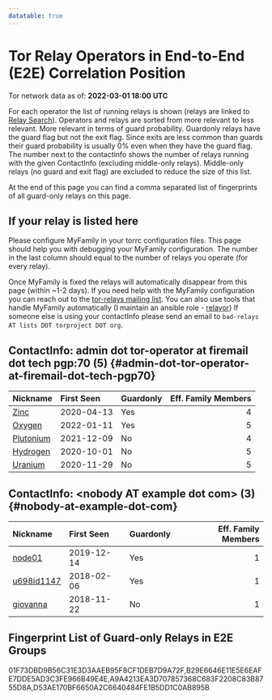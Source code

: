 ```yaml
---
datatable: true
---
```



# Tor Relay Operators in End-to-End (E2E) Correlation Position

Tor network data as of: **2022-03-01 18:00 UTC**

For each operator the list of running relays is shown (relays are linked to [Relay Search](https://metrics.torproject.org/rs.html)).
Operators and relays are sorted from more relevant to less relevant. More relevant in terms of guard probability.
Guardonly relays have the guard flag but not the exit flag.
Since exits are less common than guards their guard probability is usually 0% even when they have the guard flag.
The number next to the contactinfo shows the number of relays running with the given ContactInfo (excluding middle-only relays).
Middle-only relays (no guard and exit flag) are excluded to reduce the size of this list.

At the end of this page you can find a comma separated list of fingerprints of all guard-only relays on this page.

## If your relay is listed here
Please configure MyFamily in your torrc configuration files.
This page should help you with debugging your MyFamily configuration. The number in the last column should equal to the number of
relays you operate (for every relay).

Once MyFamily is fixed the relays will automatically disappear from this page (within ~1-2 days).
If you need help with the MyFamily configuration you can reach out to the
[tor-relays mailing list](https://lists.torproject.org/cgi-bin/mailman/listinfo/tor-relays).
You can also use tools that handle MyFamily automatically (I maintain an ansible role - 
[relayor](https://medium.com/@nusenu/deploying-tor-relays-with-ansible-6612593fa34d))
If someone else is using your contactInfo please send an email to ```bad-relays AT lists DOT torproject DOT org```.


## ContactInfo: admin dot tor-operator at firemail dot tech pgp:70 (5) {#admin-dot-tor-operator-at-firemail-dot-tech-pgp70}

| Nickname                                                                                             | First Seen   | Guardonly   |   Eff. Family Members |
|:-----------------------------------------------------------------------------------------------------|:-------------|:------------|----------------------:|
| [Zinc](https://metrics.torproject.org/rs.html#details/01F73DBD9B56C31E3D3AAEB95F8CF1DEB7D9A72F)      | 2020-04-13   | Yes         |                     4 |
| [Oxygen](https://metrics.torproject.org/rs.html#details/B29E6646E11E5E6EAFE7DDE5AD3C3FE966B49E4E)    | 2022-01-11   | Yes         |                     5 |
| [Plutonium](https://metrics.torproject.org/rs.html#details/6859D71E3E1323F959F9E0559E83A9088C462684) | 2021-12-09   | No          |                     4 |
| [Hydrogen](https://metrics.torproject.org/rs.html#details/702FD318AEED49702B5C16255ED5F595DA116516)  | 2020-10-01   | No          |                     5 |
| [Uranium](https://metrics.torproject.org/rs.html#details/90B818902D42800A5E5F31A2C0D9A2B0B31EAC5F)   | 2020-11-29   | No          |                     5 |

## ContactInfo: &lt;nobody AT example dot com&gt; (3) {#nobody-at-example-dot-com}

| Nickname                                                                                              | First Seen   | Guardonly   |   Eff. Family Members |
|:------------------------------------------------------------------------------------------------------|:-------------|:------------|----------------------:|
| [node01](https://metrics.torproject.org/rs.html#details/D53AE170BF6650A2C6640484FE1B5DD1C0AB895B)     | 2019-12-14   | Yes         |                     1 |
| [u698id1147](https://metrics.torproject.org/rs.html#details/A9A4213EA3D707857368C683F2208C83B8755D8A) | 2018-02-06   | Yes         |                     1 |
| [giovanna](https://metrics.torproject.org/rs.html#details/1137AB1F84EC2D52DFB1915717F14FF1A10EB392)   | 2018-11-22   | No          |                     1 |


## Fingerprint List of Guard-only Relays in E2E Groups

01F73DBD9B56C31E3D3AAEB95F8CF1DEB7D9A72F,B29E6646E11E5E6EAFE7DDE5AD3C3FE966B49E4E,A9A4213EA3D707857368C683F2208C83B8755D8A,D53AE170BF6650A2C6640484FE1B5DD1C0AB895B